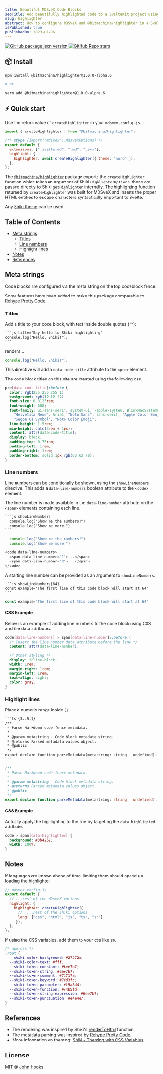 ```yaml
---
title: Beautiful MDSveX Code Blocks
seoTitle: Add beautifully highlighted code to a SvelteKit project using MDsveX and the Shiki syntax highlighter
slug: highlighter
abstract: How to configure MDSveX and @bitmachina/highlighter in a SvelteKit project.
isPublished: true
publishedOn: 2023-01-06
---
```


<script>
  import DocInfo from '../lib/components/doc-info.svelte';
</script>

<div class="flex justify-center gap-4 not-prose">
  <a href="https://www.npmjs.com/package/@bitmachina/highlighter">
    <img alt="GitHub package.json version" src="https://img.shields.io/github/package-json/v/johnhooks/highlighter?style=flat-square">
  </a>
  <a href="https://github.com/johnhooks/highlighter">
    <img alt="GitHub Repo stars" src="https://img.shields.io/github/stars/johnhooks/highlighter?style=social">
  </a>
</div>

## 📦 Install

```sh
npm install @bitmachina/highlighter@1.0.0-alpha.6

# or

yarn add @bitmachina/highlighter@1.0.0-alpha.6
```

## ⚡️ Quick start

Use the return value of `createHighlighter` in your `mdsvex.config.js`.

```js {0,6} title="Example using the Shiki CSS Variables theme."
import { createHighlighter } from "@bitmachina/highlighter";

/** @type {import('mdsvex').MdsvexOptions} */
export default {
  extensions: [".svelte.md", ".md", ".svx"],
  highlight: {
    highlighter: await createHighlighter({ theme: "nord" }),
  },
};
```

The [`@bitmachina/highlighter`](https://github.com/johnhooks/highlighter) package exports the `createHighlighter` function which takes an argument of Shiki `HighlighterOptions`, these are passed directly to Shiki `getHighlighter` internally. The highlighting function returned by `createHighlighter` was built for MDSveX and inserts the proper HTML entities to escape characters syntactically important to Svelte.

Any [Shiki theme](https://github.com/shikijs/shiki/blob/main/docs/themes.md#all-themes) can be used.

## Table of Contents

- [Meta strings](#meta-strings)
  - [Titles](#titles)
  - [Line numbers](#line-numbers)
  - [Highlight lines](#highlight-lines)
- [Notes](#notes)
- [References](#references)

## Meta strings

Code blocks are configured via the meta string on the top codeblock fence.

Some features have been added to make this package comparable to [Rehype Pretty Code](https://rehype-pretty-code.netlify.app/).

### Titles

Add a title to your code block, with text inside double quotes (`""`):

````txt title="example source"
```js title="Say hello to Shiki highlighting"
console.log('Hello, Shiki!");
```
````

renders...

```js title="Say hello to Shiki highlighting"
console.log('Hello, Shiki!");
```

This directive will add a `data-code-title` attribute to the `<pre>` element.

The code block titles on this site are created using the following css.

```css showLineNumbers{75} title="apps/website/src/app.css"
pre[data-code-title]:before {
  color: rgb(255 255 255 1);
  background: rgb(39 39 42);
  font-size: 0.8125rem;
  font-weight: 600;
  font-family: ui-sans-serif, system-ui, -apple-system, BlinkMacSystemFont, "Segoe UI", Roboto,
    "Helvetica Neue", Arial, "Noto Sans", sans-serif, "Apple Color Emoji", "Segoe UI Emoji",
    "Segoe UI Symbol", "Noto Color Emoji";
  line-height: 1.5rem;
  min-height: calc(3rem + 1px);
  content: attr(data-code-title);
  display: block;
  padding-top: 0.75rem;
  padding-left: 1rem;
  padding-right: 1rem;
  border-bottom: solid 1px rgb(63 63 70);
}
```

### Line numbers

Line numbers can be conditionally be shown, using the `showLineNumbers` directive. This adds a `data-line-numbers` boolean attribute to the `<code>` element.

The line number is made available in the `data-line-number` attribute on the `<span>` elements containing each line.

````txt title="example source"
```js showLineNumbers
  console.log("Show me the numbers!")
  console.log("Show me more!")
```
````

```js title="example rendered" showLineNumbers
  console.log("Show me the numbers!")
  console.log("Show me more!")
```

```js title="example of generated html"
<code data-line-numbers>
  <span data-line-number="1">...</span>
  <span data-line-number="2">...</span>
</code>
```

A starting line number can be provided as an argument to `showLineNumbers`.

````txt title="example source"
```js showLineNumbers{64}
const example="The first line of this code block will start at 64"
```
````

```js showLineNumbers{64} title="example rendered"
const example="The first line of this code block will start at 64"
```

#### CSS Example

Below is an example of adding line numbers to the code block using CSS and the data attributes.

```css
code[data-line-numbers] > span[data-line-number]::before {
  /* Insert the line number data attribute before the line */
  content: attr(data-line-number);

  /* Other styling */
  display: inline-block;
  width: 1rem;
  margin-right: 1rem;
  margin-left: 1rem;
  text-align: right;
  color: gray;
}
```

### Highlight lines

Place a numeric range inside `{}`.

````txt title="example source"
```ts {3..5,7}
/**
 * Parse Markdown code fence metadata.
 *
 * @param metastring - Code block metadata string.
 * @returns Parsed metadata values object.
 * @public
 */
export declare function parseMetadata(metastring: string | undefined): TMetadata;
```
````

```ts {3..5,7} title="example rendered"
/**
 * Parse Markdown code fence metadata.
 *
 * @param metastring - Code block metadata string.
 * @returns Parsed metadata values object.
 * @public
 */
export declare function parseMetadata(metastring: string | undefined): TMetadata;
```

#### CSS Example

Actually apply the highlighting to the line by targeting the `data-highlighted` attribute.

```css
code > span[data-highlighted] {
  background: #3b4252;
  width: 100%;
}
```

## Notes

If languages are known ahead of time, limiting them should speed up loading the highlighter.

```js
// mdsvex.config.js
export default {
  // ...rest of the MDsveX options
  highlight: {
    highlighter: createHighlighter({
      //  ...rest of the Shiki options
      lang: ["css", "html", "js", "ts", "sh"]
     }),
  },
};
```

If using the CSS variables, add them to your css like so.

```css
/* app.css */
:root {
  --shiki-color-background: #27272a;
  --shiki-color-text: #fff;
  --shiki-token-constant: #6ee7b7;
  --shiki-token-string: #6ee7b7;
  --shiki-token-comment: #71717a;
  --shiki-token-keyword: #7dd3fc;
  --shiki-token-parameter: #f9a8d4;
  --shiki-token-function: #c4b5fd;
  --shiki-token-string-expression: #6ee7b7;
  --shiki-token-punctuation: #e4e4e7;
}
```

## References

- The rendering was inspired by Shiki's [renderToHtml](https://github.com/shikijs/shiki/blob/a585c9d6860334a6233ff1c035a42d023e016400/packages/shiki/src/renderer.ts) function.
- The metadata parsing was inspired by [Rehype Pretty Code](https://github.com/atomiks/rehype-pretty-code).
- More information on theming: [Shiki - Theming with CSS Variables](https://github.com/shikijs/shiki/blob/main/docs/themes.md#theming-with-css-variables)

## License

[MIT](https://github.com/johnhooks/highlighter/blob/main/LICENSE) @ [John Hooks](https://github.com/johnhooks)

